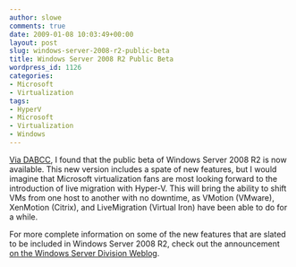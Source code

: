 ```yaml
---
author: slowe
comments: true
date: 2009-01-08 10:03:49+00:00
layout: post
slug: windows-server-2008-r2-public-beta
title: Windows Server 2008 R2 Public Beta
wordpress_id: 1126
categories:
- Microsoft
- Virtualization
tags:
- HyperV
- Microsoft
- Virtualization
- Windows
---
```


[Via DABCC](http://www.dabcc.com/article.aspx?id=9536), I found that the public beta of Windows Server 2008 R2 is now available. This new version includes a spate of new features, but I would imagine that Microsoft virtualization fans are most looking forward to the introduction of live migration with Hyper-V. This will bring the ability to shift VMs from one host to another with no downtime, as VMotion (VMware), XenMotion (Citrix), and LiveMigration (Virtual Iron) have been able to do for a while.

For more complete information on some of the new features that are slated to be included in Windows Server 2008 R2, check out the announcement [on the Windows Server Division Weblog](http://blogs.technet.com/windowsserver/archive/2009/01/07/announcing-windows-server-2008-r2-beta.aspx).
